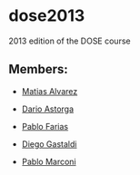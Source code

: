 dose2013
========

2013 edition of the DOSE course

Members: 
--------

* [Matias Alvarez](https://github.com/malvarez22) 

* [Dario Astorga](https://github.com/dastorga) 

* [Pablo Farias](https://github.com/teclilla) 

* [Diego Gastaldi](https://github.com/diegogastaldi) 
 
* [Pablo Marconi](https://github.com/pmarconi) 


